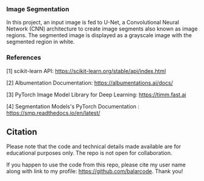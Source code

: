 ### Image Segmentation

In this project, an input image is fed to U-Net, a Convolutional Neural Network (CNN) architecture to create image segments also known as image regions. The segmented image is displayed as a grayscale image with the segmented region in white.

### References

[1] scikit-learn API: https://scikit-learn.org/stable/api/index.html

[2] Albumentation Documentation: https://albumentations.ai/docs/

[3] PyTorch Image Model Library for Deep Learning: https://timm.fast.ai

[4] Segmentation Models's PyTorch Documentation : https://smp.readthedocs.io/en/latest/ 

## Citation

Please note that the code and technical details made available are for educational purposes only. The repo is not open for collaboration.

If you happen to use the code from this repo, please cite my user name along with link to my profile: https://github.com/balarcode. Thank you!
